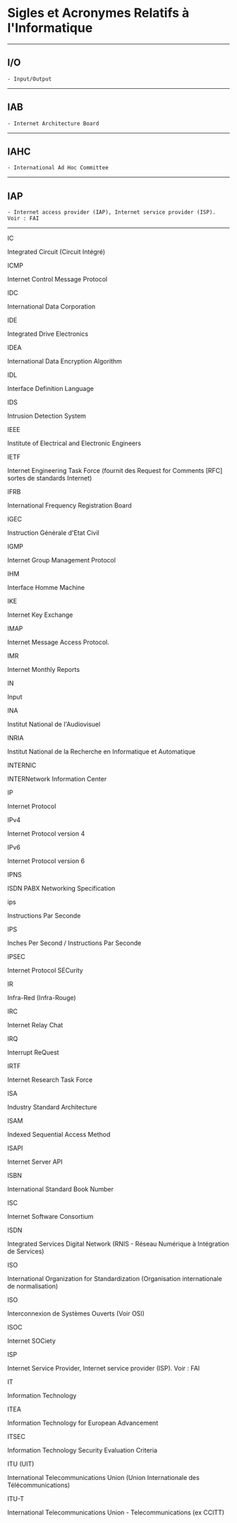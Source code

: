 # **Sigles et Acronymes Relatifs à l'Informatique**

---
## **I/O**

    - Input/Output
---
## **IAB**

    - Internet Architecture Board
---
## **IAHC**

    - International Ad Hoc Committee
---
## **IAP**

    - Internet access provider (IAP), Internet service provider (ISP). Voir : FAI
---
IC

Integrated Circuit (Circuit Intégré)

ICMP

Internet Control Message Protocol

IDC

International Data Corporation

IDE

Integrated Drive Electronics

IDEA

International Data Encryption Algorithm

IDL

Interface Definition Language

IDS

Intrusion Detection System

IEEE

Institute of Electrical and Electronic Engineers

IETF

Internet Engineering Task Force (fournit des Request for Comments [RFC] sortes de standards Internet)

IFRB

International Frequency Registration Board

IGEC

Instruction Générale d'Etat Civil

IGMP

Internet Group Management Protocol

IHM

Interface Homme Machine

IKE

Internet Key Exchange

IMAP

Internet Message Access Protocol.

IMR

Internet Monthly Reports

IN

Input

INA

Institut National de l'Audiovisuel

INRIA

Institut National de la Recherche en Informatique et Automatique

INTERNIC

INTERNetwork Information Center

IP

Internet Protocol

IPv4

Internet Protocol version 4

IPv6

Internet Protocol version 6

IPNS

ISDN PABX Networking Specification

ips

Instructions Par Seconde

IPS

Inches Per Second / Instructions Par Seconde

IPSEC

Internet Protocol SECurity

IR

Infra-Red (Infra-Rouge)

IRC

Internet Relay Chat

IRQ

Interrupt ReQuest

IRTF

Internet Research Task Force

ISA

Industry Standard Architecture

ISAM

Indexed Sequential Access Method

ISAPI

Internet Server API

ISBN

International Standard Book Number

ISC

Internet Software Consortium

ISDN

Integrated Services Digital Network (RNIS - Réseau Numérique à Intégration de Services)

ISO

International Organization for Standardization (Organisation internationale de normalisation)

ISO

Interconnexion de Systèmes Ouverts (Voir OSI)

ISOC

Internet SOCiety

ISP

Internet Service Provider, Internet service provider (ISP). Voir : FAI

IT

Information Technology

ITEA

Information Technology for European Advancement

ITSEC

Information Technology Security Evaluation Criteria

ITU (UIT)

International Telecommunications Union (Union Internationale des Télécommunications)

ITU-T

International Telecommunications Union - Telecommunications (ex CCITT)